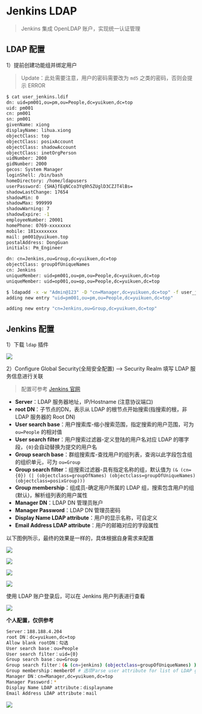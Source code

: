 # Jenkins LDAP

> Jenkins 集成 OpenLDAP 账户，实现统一认证管理

## LDAP 配置

1）提前创建功能组并绑定用户

> Update：此处需要注意，用户的密码需要改为 `md5` 之类的密码，否则会提示 ERROR

```bash
$ cat user_jenkins.ldif
dn: uid=pm001,ou=pm,ou=People,dc=yuikuen,dc=top
uid: pm001
cn: pm001
sn: pm001
givenName: xiong
displayName: lihua.xiong
objectClass: top
objectClass: posixAccount
objectClass: shadowAccount
objectClass: inetOrgPerson
uidNumber: 2000
gidNumber: 2000
gecos: System Manager
loginShell: /bin/bash
homeDirectory: /home/ldapusers
userPassword: {SHA}fEqNCco3Yq9h5ZUglD3CZJT4lBs=
shadowLastChange: 17654
shadowMin: 0
shadowMax: 999999
shadowWarning: 7
shadowExpire: -1
employeeNumber: 20001
homePhone: 0769-xxxxxxxx
mobile: 181xxxxxxxx
mail: pm001@yuikuen.top
postalAddress: DongGuan
initials: Pm_Engineer

dn: cn=Jenkins,ou=Group,dc=yuikuen,dc=top
objectClass: groupOfUniqueNames
cn: Jenkins
uniqueMember: uid=pm001,ou=pm,ou=People,dc=yuikuen,dc=top
uniqueMember: uid=op001,ou=op,ou=People,dc=yuikuen,dc=top
```

```bash
$ ldapadd -x -w "Admin@123" -D "cn=Manager,dc=yuikuen,dc=top" -f user_jenkins.ldif 
adding new entry "uid=pm001,ou=pm,ou=People,dc=yuikuen,dc=top"

adding new entry "cn=Jenkins,ou=Group,dc=yuikuen,dc=top"
```

## Jenkins 配置

1）下载 `ldap` 插件

![](https://yuikuen-1259273046.cos.ap-guangzhou.myqcloud.com/devops/20220802162053.png)

2）Configure Global Security(全局安全配置) --> Security Realm 填写 LDAP 服务信息进行关联

> 配置可参考 [Jenkins 官网](https://plugins.jenkins.io/ldap/)

- **Server**：LDAP 服务器地址，IP/Hostname (注意协议端口)
- **root DN**：子节点的DN，表示从 LDAP 的根节点开始搜索(指搜索的根，非 LDAP 服务器的 Root DN)
- **User search base**：用户搜索库-缩小搜索范围，指定搜索的用户范围，可为 `ou=People` 的相对值
- **User search filter**：用户搜索过滤器-定义登陆的用户名对应 LDAP 的哪字段，`{0}`会自动替换为提交的用户名
- **Group search base**：群组搜索库-查找用户的组列表，查询以此字段包含组的组织单元，可为 `ou=Group`
- **Group search filter**：组搜索过滤器-具有指定名称的组，默认值为 `(& (cn={0}) (| (objectclass=groupOfNames) (objectclass=groupOfUniqueNames) (objectclass=posixGroup)))`
- **Group membership**：组成员-确定用户所属的 LDAP 组，搜索包含用户的组(默认)，解析组列表的用户属性
- **Manager DN**：LDAP DN 管理员账户
- **Manager Password**：LDAP DN 管理员密码
- **Display Name LDAP attribute**：用户的显示名称，可自定义
- **Email Address LDAP attribute**：用户的邮箱对应的字段属性

以下图例所示，最终的效果是一样的，具体根据自身需求来配置

![](https://yuikuen-1259273046.cos.ap-guangzhou.myqcloud.com/devops/20220804140654.png)

![](https://yuikuen-1259273046.cos.ap-guangzhou.myqcloud.com/devops/20220804140734.png)

![](https://yuikuen-1259273046.cos.ap-guangzhou.myqcloud.com/devops/20220804140838.png)

![](https://yuikuen-1259273046.cos.ap-guangzhou.myqcloud.com/devops/20220804140903.png)

使用 LDAP 账户登录后，可以在 Jenkins 用户列表进行查看

![](https://yuikuen-1259273046.cos.ap-guangzhou.myqcloud.com/devops/20220804141147.png)

**个人配置，仅供参考**

```bash
Server：188.188.4.204
root DN：dc=yuikuen,dc=top
Allow blank rootDN：勾选
User search base：ou=People
User search filter：uid={0}
Group search base：ou=Group
Group search filter：(& (cn=jenkins) (objectclass=groupOfUniqueNames) )
Group membership：memberOf # 选项Parse user attribute for list of LDAP groups
Manager DN：cn=Manager,dc=yuikuen,dc=top
Manager Password：*
Display Name LDAP attribute：displayname
Email Address LDAP attribute：mail
```

![](https://yuikuen-1259273046.cos.ap-guangzhou.myqcloud.com/devops/20220825153319.png)